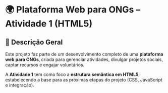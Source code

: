 # 🌍 Plataforma Web para ONGs – Atividade 1 (HTML5)

## 📘 Descrição Geral

Este projeto faz parte de um desenvolvimento completo de uma **plataforma web para ONGs**, criada para gerenciar atividades, divulgar projetos sociais, captar recursos e engajar voluntários.

A **Atividade 1** tem como foco a **estrutura semântica em HTML5**, estabelecendo a base para as próximas etapas do projeto (CSS, JavaScript e integração).
